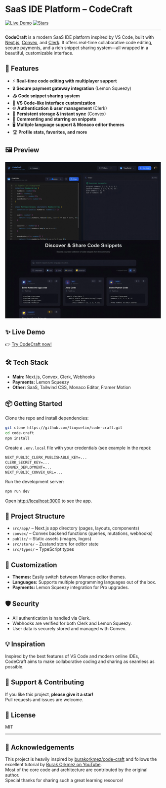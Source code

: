 # SaaS IDE Platform – CodeCraft
[![Live Demo](https://img.shields.io/badge/Live-Demo-blue?style=flat-square&logo=vercel)](https://codecraft.liuyuelin.dev/)
[![Stars](https://img.shields.io/github/stars/liuyuelintop/code-craft?style=social)](https://github.com/liuyuelintop/code-craft/stargazers)

---

**CodeCraft** is a modern SaaS IDE platform inspired by VS Code, built with [Next.js](https://nextjs.org), [Convex](https://convex.dev), and [Clerk](https://clerk.com). It offers real-time collaborative code editing, secure payments, and a rich snippet sharing system—all wrapped in a beautiful, customizable interface.

## 🚀 Features

- ⚡ **Real-time code editing with multiplayer support**
- 🔒 **Secure payment gateway integration** (Lemon Squeezy)
- 📤 **Code snippet sharing system**
- 🎨 **VS Code-like interface customization**
- 🌐 **Authentication & user management** (Clerk)
- 💾 **Persistent storage & instant sync** (Convex)
- 💬 **Commenting and starring on snippets**
- 🖥️ **Multiple language support & Monaco editor themes**
- 🏆 **Profile stats, favorites, and more**

## 🖼️ Preview

![CodeCraft Screenshot](https://raw.githubusercontent.com/liuyuelintop/code-craft/main/public/next-code-craft.webp)

## ✨ Live Demo

👉 [Try CodeCraft now!](https://codecraft.liuyuelin.dev/)

## 🛠️ Tech Stack

- **Main:** Next.js, Convex, Clerk, Webhooks
- **Payments:** Lemon Squeezy
- **Other:** SaaS, Tailwind CSS, Monaco Editor, Framer Motion

## 📦 Getting Started

Clone the repo and install dependencies:

```bash
git clone https://github.com/liuyuelin/code-craft.git
cd code-craft
npm install
```

Create a `.env.local` file with your credentials (see example in the repo):

```env
NEXT_PUBLIC_CLERK_PUBLISHABLE_KEY=...
CLERK_SECRET_KEY=...
CONVEX_DEPLOYMENT=...
NEXT_PUBLIC_CONVEX_URL=...
```

Run the development server:

```bash
npm run dev
```

Open [http://localhost:3000](http://localhost:3000) to see the app.

## 🧩 Project Structure

- `src/app/` – Next.js app directory (pages, layouts, components)
- `convex/` – Convex backend functions (queries, mutations, webhooks)
- `public/` – Static assets (images, logos)
- `src/store/` – Zustand store for editor state
- `src/types/` – TypeScript types

## 📝 Customization

- **Themes:** Easily switch between Monaco editor themes.
- **Languages:** Supports multiple programming languages out of the box.
- **Payments:** Lemon Squeezy integration for Pro upgrades.

## 🛡️ Security

- All authentication is handled via Clerk.
- Webhooks are verified for both Clerk and Lemon Squeezy.
- User data is securely stored and managed with Convex.

## 💡 Inspiration

Inspired by the best features of VS Code and modern online IDEs, CodeCraft aims to make collaborative coding and sharing as seamless as possible.

## 🙏 Support & Contributing

If you like this project, **please give it a star!**  
Pull requests and issues are welcome.

## 📄 License

MIT

---

## 🙏 Acknowledgements

This project is heavily inspired by [burakorkmez/code-craft](https://github.com/burakorkmez/code-craft) and follows the excellent tutorial by [Burak Orkmez on YouTube](https://www.youtube.com/watch?v=fGkRQgf6Scw&t=2666s).  
Most of the core code and architecture are contributed by the original author.  
Special thanks for sharing such a great learning resource!